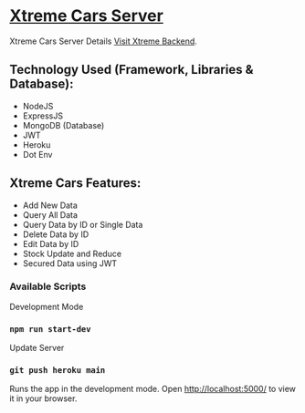#  [Xtreme Cars Server](https://xtreme-cars-2022.herokuapp.com/)

Xtreme Cars Server Details [Visit Xtreme Backend](https://xtreme-cars-2022.herokuapp.com/).

## Technology Used (Framework, Libraries & Database):
* NodeJS
* ExpressJS
* MongoDB (Database)
* JWT
* Heroku
* Dot Env

## Xtreme Cars Features:
* Add New Data
* Query All Data
* Query Data by ID or Single Data
* Delete Data by ID
* Edit Data by ID
* Stock Update and Reduce
* Secured Data using JWT

### Available Scripts

Development Mode
### `npm run start-dev`

Update Server
### `git push heroku main`

Runs the app in the development mode.
Open [http://localhost:5000/](http://localhost:5000/) to view it in your browser.
